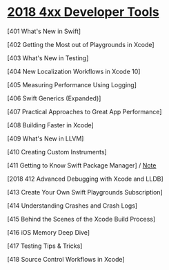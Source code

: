 # [2018 4xx Developer Tools](https://developer.apple.com/videos/wwdc2018/)

[401 What's New in Swift]

[402 Getting the Most out of Playgrounds in Xcode]

[403 What's New in Testing]

[404 New Localization Workflows in Xcode 10]


[405 Measuring Performance Using Logging]

[406 Swift Generics (Expanded)]

[407 Practical Approaches to Great App Performance]

[408 Building Faster in Xcode]

[409 What's New in LLVM]

[410 Creating Custom Instruments]

[411 Getting to Know Swift Package Manager]  / [Note](2018-411-getting-to-know-swift-package-manager)

[2018 412 Advanced Debugging with Xcode and LLDB]

[413 Create Your Own Swift Playgrounds Subscription]

[414 Understanding Crashes and Crash Logs]

[415 Behind the Scenes of the Xcode Build Process]

[416 iOS Memory Deep Dive]

[417 Testing Tips & Tricks]

[418 Source Control Workflows in Xcode]